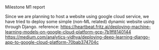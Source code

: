 Milestone M1 report







Since we are planning to host a website using google cloud service, we have tried to deploy some simple (non-ML related) dynamic website using through Django.
reference:
https://heartbeat.fritz.ai/deploying-machine-learning-models-on-google-cloud-platform-gcp-7b1ff8140144
https://medium.com/analytics-vidhya/deploying-deep-learning-django-app-to-google-cloud-platform-70bab374704c